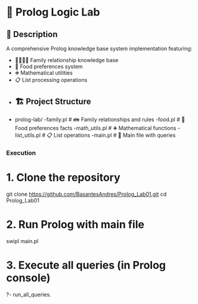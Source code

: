 # 🧠 Prolog Logic Lab

## 📖 Description
A comprehensive Prolog knowledge base system implementation featuring:
- 👨‍👩‍👧‍👦 Family relationship knowledge base
- 🍕 Food preferences system
- ➕ Mathematical utilities
- 📋 List processing operations
- ## 🏗️ Project Structure
- prolog-lab/
-family.pl # 👪 Family relationships and rules
-food.pl # 🍕 Food preferences facts
-math_utils.pl # ➕ Mathematical functions
-list_utils.pl # 📋 List operations
-main.pl # 🚀 Main file with queries

### Execution

# 1. Clone the repository
git clone https://github.com/BasantesAndres/Prolog_Lab01.git
cd Prolog_Lab01

# 2. Run Prolog with main file
swipl main.pl

# 3. Execute all queries (in Prolog console)
?- run_all_queries.
